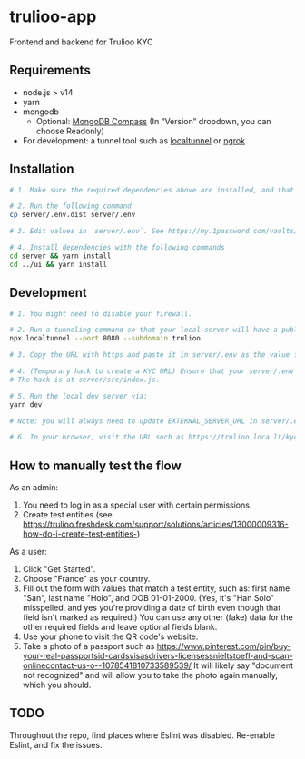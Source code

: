 # trulioo-app

Frontend and backend for Trulioo KYC

## Requirements

- node.js > v14
- yarn
- mongodb
  - Optional: [MongoDB Compass](https://www.mongodb.com/try/download/compass) (In “Version” dropdown, you can choose Readonly)
- For development: a tunnel tool such as [localtunnel](https://github.com/localtunnel/localtunnel) or [ngrok](https://ngrok.com/download)

## Installation

```sh
# 1. Make sure the required dependencies above are installed, and that mongodb is running. There seems to be no setup or data population required.

# 2. Run the following command
cp server/.env.dist server/.env

# 3. Edit values in `server/.env`. See https://my.1password.com/vaults/if2irxw2lpt6pd7h4t6ietepty/allitems/a5ryfgfk4eja6kmyjusnirl56q.

# 4. Install dependencies with the following commands
cd server && yarn install
cd ../ui && yarn install
```

## Development

```sh
# 1. You might need to disable your firewall.

# 2. Run a tunneling command so that your local server will have a publicly-accessible URL using https. You can choose whatever you want for the subdomain, and the localtunnel service will attempt to honor your request. But ngrok might be more reliable than localtunnel, so try ngrok if any part of the flow doesn't work on localtunnel.
npx localtunnel --port 8080 --subdomain trulioo

# 3. Copy the URL with https and paste it in server/.env as the value for EXTERNAL_SERVER_URL. E.g. EXTERNAL_SERVER_URL="https://trulioo.loca.lt"

# 4. (Temporary hack to create a KYC URL) Ensure that your server/.env file has FORCE_CREATE_CODE="true" so that a new code will automatically get created upon page load.
# The hack is at server/src/index.js.

# 5. Run the local dev server via:
yarn dev

# Note: you will always need to update EXTERNAL_SERVER_URL in server/.env (such as if localtunnel makes you change your subdomain) and then restart the `yarn dev` command.

# 6. In your browser, visit the URL such as https://trulioo.loca.lt/kyc/secret-create-url which is determined by your environment variables EXTERNAL_SERVER_URL and GENERIC_CREATE_CODE_TOKEN like this: `${EXTERNAL_SERVER_URL}/kyc/${GENERIC_CREATE_CODE_TOKEN}`.

```

## How to manually test the flow

As an admin:

1. You need to log in as a special user with certain permissions.
1. Create test entities (see https://trulioo.freshdesk.com/support/solutions/articles/13000009316-how-do-i-create-test-entities-)

As a user:

1. Click "Get Started".
1. Choose "France" as your country.
1. Fill out the form with values that match a test entity, such as: first name "San", last name "Holo", and DOB 01-01-2000. (Yes, it's "Han Solo" misspelled, and yes you're providing a date of birth even though that field isn't marked as required.) You can use any other (fake) data for the other required fields and leave optional fields blank.
1. Use your phone to visit the QR code's website.
1. Take a photo of a passport such as https://www.pinterest.com/pin/buy-your-real-passportsid-cardsvisasdrivers-licensessnieltstoefl-and-scan-onlinecontact-us-o--1078541810733589539/ It will likely say "document not recognized" and will allow you to take the photo again manually, which you should.

## TODO

Throughout the repo, find places where Eslint was disabled. Re-enable Eslint, and fix the issues.
